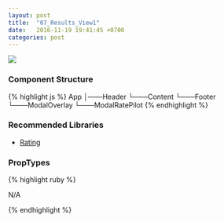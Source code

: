 ```yaml
---
layout: post
title:  "07_Results_View1"
date:   2016-11-19 19:41:45 +0700
categories: post
---
```


<img src="{{ site.github.url }}/images/posts/2016-11-19/07_Results_View1.jpg">

### Component Structure

{% highlight js %}
App
│───Header
└───Content
└───Footer
└───ModalOverlay
    └───ModalRatePilot
{% endhighlight %}

### Recommended Libraries

* [Rating](https://github.com/cameronroe/react-star-rating)

### PropTypes

{% highlight ruby %}

N/A

{% endhighlight %}
